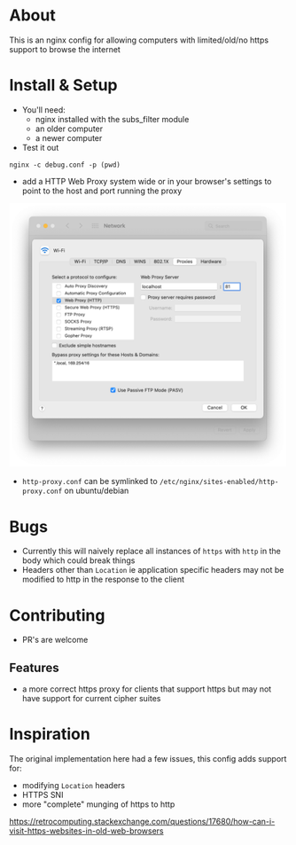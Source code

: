 # About
This is an nginx config for allowing computers with limited/old/no https support to browse the internet

# Install & Setup
- You'll need:
    - nginx installed with the subs_filter module
    - an older computer
    - a newer computer
- Test it out
```fish
nginx -c debug.conf -p (pwd)
```

- add a HTTP Web Proxy system wide or in your browser's settings to point to the host and port running the proxy
<img width="500rem" src="https://github.com/nburns/retrocomputing-proxy/blob/main/docs/proxy-setup.png?raw=true" alt="Setup Example on macOS">

- `http-proxy.conf` can be symlinked to `/etc/nginx/sites-enabled/http-proxy.conf` on ubuntu/debian

# Bugs
- Currently this will naively replace all instances of `https` with `http` in the body which could break things
- Headers other than `Location` ie application specific headers may not be modified to http in the response to the client

# Contributing
- PR's are welcome

## Features
- a more correct https proxy for clients that support https but may not have
support for current cipher suites

# Inspiration
The original implementation here had a few issues, this config adds support for:
- modifying `Location` headers
- HTTPS SNI
- more "complete" munging of https to http

https://retrocomputing.stackexchange.com/questions/17680/how-can-i-visit-https-websites-in-old-web-browsers



